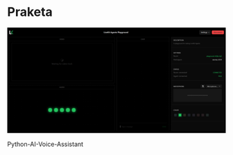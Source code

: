# Praketa

<img src="https://github.com/Raman18crypto/Praketa/blob/master/LiveKit_Connection.png" alt="ui-ux bg">

Python-AI-Voice-Assistant
